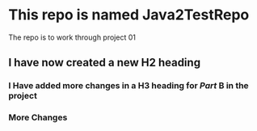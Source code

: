 # This repo is named Java2TestRepo
The repo is to work through project 01
## I have now created a new H2 heading 
### I Have added more changes in a H3 heading for ***Part*** B in the project
### More Changes